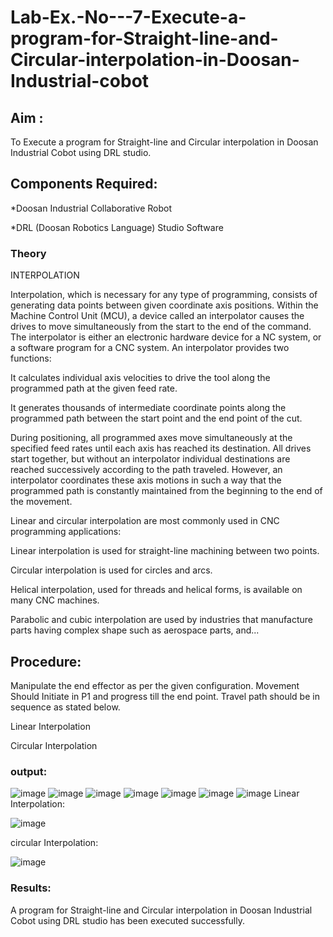 # Lab-Ex.-No---7-Execute-a-program-for-Straight-line-and-Circular-interpolation-in-Doosan-Industrial-cobot
## Aim :
To Execute a program for Straight-line and Circular interpolation in Doosan Industrial Cobot using DRL studio.

## Components Required:

*Doosan Industrial Collaborative Robot

*DRL (Doosan Robotics Language) Studio Software

### Theory 
INTERPOLATION

Interpolation, which is necessary for any type of programming, consists of generating data points between given coordinate axis positions. Within the Machine Control Unit (MCU), a device called an interpolator causes the drives to move simultaneously from the start to the end of the command. The interpolator is either an electronic hardware device for a NC system, or a software program for a CNC system. An interpolator provides two functions:

It calculates individual axis velocities to drive the tool along the programmed path at the given feed rate.

It generates thousands of intermediate coordinate points along the programmed path between the start point and the end point of the cut.

During positioning, all programmed axes move simultaneously at the specified feed rates until each axis has reached its destination. All drives start together, but without an interpolator individual destinations are reached successively according to the path traveled. However, an interpolator coordinates these axis motions in such a way that the programmed path is constantly maintained from the beginning to the end of the movement.

Linear and circular interpolation are most commonly used in CNC programming applications:

Linear interpolation is used for straight-line machining between two points.

Circular interpolation is used for circles and arcs.

Helical interpolation, used for threads and helical forms, is available on many CNC machines.

Parabolic and cubic interpolation are used by industries that manufacture parts having complex shape such as aerospace parts, and...

## Procedure:

Manipulate the end effector as per the given configuration. Movement Should Initiate in P1 and progress till the end point. Travel path should be in sequence as stated below.

Linear Interpolation








Circular Interpolation

### output:
![image](https://github.com/ShamRathan/Lab-Ex.-No---7-Execute-a-program-for-Straight-line-and-Circular-interpolation-in-Doosan-Industrial-C/assets/93587823/76de6c05-87bb-4a44-8909-11a68b25f99e)
![image](https://github.com/ShamRathan/Lab-Ex.-No---7-Execute-a-program-for-Straight-line-and-Circular-interpolation-in-Doosan-Industrial-C/assets/93587823/4e3153d2-eccb-4d07-849d-58afefc3129d)
![image](https://github.com/ShamRathan/Lab-Ex.-No---7-Execute-a-program-for-Straight-line-and-Circular-interpolation-in-Doosan-Industrial-C/assets/93587823/bcb7699b-dae2-4adf-ab85-a019eceacb0d)
![image](https://github.com/ShamRathan/Lab-Ex.-No---7-Execute-a-program-for-Straight-line-and-Circular-interpolation-in-Doosan-Industrial-C/assets/93587823/a3160548-fc41-4c45-9192-d549118eef52)
![image](https://github.com/ShamRathan/Lab-Ex.-No---7-Execute-a-program-for-Straight-line-and-Circular-interpolation-in-Doosan-Industrial-C/assets/93587823/78e1cda0-a495-4229-a997-8c2e23abd797)
![image](https://github.com/ShamRathan/Lab-Ex.-No---7-Execute-a-program-for-Straight-line-and-Circular-interpolation-in-Doosan-Industrial-C/assets/93587823/a68f8d03-4fba-4d1a-a9b1-bd251c09c5d9)
![image](https://github.com/ShamRathan/Lab-Ex.-No---7-Execute-a-program-for-Straight-line-and-Circular-interpolation-in-Doosan-Industrial-C/assets/93587823/7dde5760-48b0-4b90-9935-2c2a38fc1447)
Linear Interpolation:

![image](https://github.com/ShamRathan/Lab-Ex.-No---7-Execute-a-program-for-Straight-line-and-Circular-interpolation-in-Doosan-Industrial-C/assets/93587823/611eacfc-a37d-476f-8d84-a234eae0a70d)

circular Interpolation:


![image](https://github.com/ShamRathan/Lab-Ex.-No---7-Execute-a-program-for-Straight-line-and-Circular-interpolation-in-Doosan-Industrial-C/assets/93587823/532cb3cc-a1f1-4e4c-9188-d86fa9894e84)





### Results:
A program for Straight-line and Circular interpolation in Doosan Industrial Cobot using DRL studio has been executed successfully.



 
